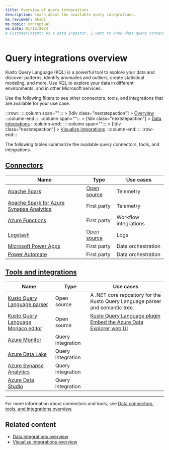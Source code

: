 ```yaml
---
title: Overview of query integrations
description: Learn about the available query integrations.
ms.reviewer: aksdi
ms.topic: conceptual
ms.date: 01/16/2024
# CustomerIntent: As a data ingestor, I want to know what query connectors and tools are available, so that I can choose the right one for my use case.
---
```

# Query integrations overview

Kusto Query Language (KQL) is a powerful tool to explore your data and discover patterns, identify anomalies and outliers, create statistical modeling, and more. Use KQL to explore your data in different environments, and in other Microsoft services.

Use the following filters to see other connectors, tools, and integrations that are available for your use case.

:::row:::
   :::column span="":::
      > [!div class="nextstepaction"]
      > [Overview](integrate-overview.md)
   :::column-end:::
   :::column span="":::
      > [!div class="nextstepaction"]
      > [Data integrations](integrate-data-overview.md)
   :::column-end:::
   :::column span="":::
      > [!div class="nextstepaction"]
      > [Visualize integrations](integrate-visualize-overview.md)
   :::column-end:::
:::row-end:::

The following tables summarize the available query connectors, tools, and integrations.

## [Connectors](#tab/connectors)

| Name                                                                                                       | Type                                                           | Use cases             |
| ---------------------------------------------------------------------------------------------------------- | -------------------------------------------------------------- | --------------------- |
| [Apache Spark](integrate-overview.md#apache-spark)                                                         | [Open source](https://github.com/Azure/azure-kusto-spark/)     | Telemetry             |
| [Apache Spark for Azure Synapse Analytics](integrate-overview.md#apache-spark-for-azure-synapse-analytics) | First party                                                    | Telemetry             |
| [Azure Functions](integrate-overview.md#azure-functions)                                                   | First party                                                    | Workflow integrations |
| [Logstash](integrate-overview.md#logstash)                                                                 | [Open source](https://github.com/Azure/logstash-output-kusto/) | Logs                  |
| [Microsoft Power Apps](integrate-overview.md#power-apps)                                                           | First party                                                    | Data orchestration    |
| [Power Automate](integrate-overview.md#power-automate)                                                     | First party                                                    | Data orchestration    |

## [Tools and integrations](#tab/integrations)

| Name                                                                                  | Type              | Use cases                                                                                                                                                 |
| ------------------------------------------------------------------------------------- | ----------------- | --------------------------------------------------------------------------------------------------------------------------------------------------------- |
| [Kusto Query Language parser](integrate-overview.md#kql-parser)                       | Open source       | A .NET core repository for the Kusto Query Language parser and semantic tree.                                                                             |
| [Kusto Query Language Monaco editor](integrate-overview.md#monaco-editor-pluginembed) | Open source       | [Kusto Query Language plugin](https://github.com/Azure/monaco-kusto)  [Embed the Azure Data Explorer web UI](./kusto/api/monaco/host-web-ux-in-iframe.md) |
| [Azure Monitor](integrate-overview.md#azure-monitor)                                  | Query integration |                                                                                                                                                           |
| [Azure Data Lake](integrate-overview.md#azure-data-lake)                              | Query integration |                                                                                                                                                           |
| [Azure Synapse Analytics](integrate-overview.md#azure-synapse-analytics)              | Query integration |                                                                                                                                                           |
| [Azure Data Studio](integrate-overview.md#azure-data-studio)                          | Query integration |                                                                                                                                                           |

---

For more information about connectors and tools, see [Data connectors, tools, and integrations overview](integrate-overview.md#detailed-descriptions).

## Related content

* [Data integrations overview](integrate-data-overview.md)
* [Visualize integrations overview](integrate-visualize-overview.md)
